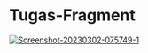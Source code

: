 # Tugas-Fragment

<a href="https://ibb.co/K6QyHq9"><img src="https://i.ibb.co/K6QyHq9/Screenshot-20230302-075749-1.png" alt="Screenshot-20230302-075749-1" border="0"></a>
